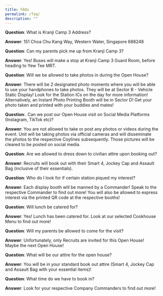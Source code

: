 ```yaml
---
title: FAQs
permalink: /faq/
description: ""
---
```

**Question**: What is Kranji Camp 3 Address?  
  
**Answer**: 151 Choa Chu Kang Way, Western Water, Singapore 688248    
  
**Question**: Can my parents pick me up from Kranji Camp 3?  
  
**Answer**: Yes! Buses will make a stop at Kranji Camp 3 Guard Room, before heading to Yew Tee MRT.  
  
**Question**: Will we be allowed to take photos in during the Open House?  
  
**Answer**: There will be 2 designated photo moments where you will be able to use your handphones to take photos. They will be at Sector B - Vehicle Static Display! Look for the Station ICs on the day for more information!  
Alternatively, an Instant Photo Printing Booth will be in Sector D! Get your photo taken and printed with your buddies and mates! 

**Question**:. Can we post our Open House visit on Social Media Platforms (Instagram, TikTok etc)?
  
**Answer**: You are not allowed to take or post any photos or videos during the event. Unit will be taking photos via official cameras and will disseminate the photos to the respective Coylines subsequently. Those pictures will be cleared to be posted on social media.
 
**Question**: Are we allowed to dress down to civilian attire upon booking out?  
  
**Answer**: Recruits will book out with their Smart 4, Jockey Cap and Assault Bag (inclusive of their essentials).  
  
**Question**: Who do I look for if certain station piqued my interest?  
  
**Answer**: Each display booth will be manned by a Commander! Speak to the respective Commander to find out more! You will also be allowed to express interest via the printed QR code at the respective booths!    

**Question**: Will lunch be catered for?  
  
**Answer**: Yes! Lunch has been catered for. Look at our selected Cookhouse Menu to find out more!  
  
**Question**: Will my parents be allowed to come for the visit?  
  
**Answer**: Unfortunately, only Recruits are invited for this Open House! Maybe the next Open House!  
  
**Question**: What will be our attire for the open house?  
  
**Answer**: You will be in your standard book out attire (Smart 4, Jockey Cap and Assault Bag with your essential items)!
  
**Question**: What time do we have to book in?  
  
**Answer**: Look for your respective Company Commanders to find out more!